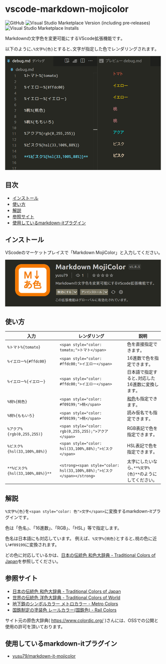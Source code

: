 # vscode-markdown-mojicolor
![GitHub](https://img.shields.io/github/license/yusu79/vscode-markdown-mojicolor)
![Visual Studio Marketplace Version (including pre-releases)](https://img.shields.io/visual-studio-marketplace/v/yusu79.markdown-mojicolor)
![Visual Studio Marketplace Installs](https://img.shields.io/visual-studio-marketplace/i/yusu79.markdown-mojicolor)



Markdownの文字色を変更可能にするVScode拡張機能です｡

以下のように､`%文字%{色}`とすると､文字が指定した色でレンダリングされます｡

![](./images/intro.png)

<!-- omit in toc -->
## 目次
- [インストール](#インストール)
- [使い方](#使い方)
- [解説](#解説)
- [参照サイト](#参照サイト)
- [使用しているmarkdown-itプラグイン](#使用しているmarkdown-itプラグイン)


## インストール
VScodeのマーケットプレイスで「Markdown MojiColor」と入力してください｡

![](./images/markdown-mojicolor.png)


## 使い方
| 入力                             | レンダリング                                                            | 説明                                                     | 
| -------------------------------- | ----------------------------------------------------------------------- | -------------------------------------------------------- | 
| `%トマト%{tomato}`               | `<span style="color: tomato;">トマト</span>`                            | 色を直接指定できます｡                                   | 
| `%イエロー%{#ffdc00}`            | `<span style="color: #ffdc00;">イエロー</span>`                         | 16進数で色を指定できます｡                               | 
| `%イエロー%{イエロー}`           | `<span style="color: #ffdc00;">イエロー</span>`                         | 日本語で指定すると､対応した16進数に変換します｡         | 
| `%桃%{桃色}`                     | `<span style="color: #f09199;">桃</span>`                               | [和色](https://l.pg1x.com/X3e4)も指定できます｡          | 
| `%桃%{ももいろ}`                 | `<span style="color: #f09199;">桃</span>`                               | 読み仮名でも指定できます｡                               | 
| `%アクア%{rgb(0,255,255)}`       | `<span style="color: rgb(0,255,255);">アクア</span>`                    | RGB表記で色を指定できます｡                              | 
| `%ビスク%{hsl(33,100%,88%)}`     | `<span style="color: hsl(33,100%,88%);">ビスク</span>`                  | HSL表記で色を指定できます｡                              | 
| `**%ビスク%{hsl(33,100%,88%)}**` | `<strong><span style="color: hsl(33,100%,88%);">ビスク</span></strong>` | 太字にしたいなら､`**%文字%{色}**`のようにしてください｡ | 


## 解説
`%文字%{色}`を`<span style="color: 色">文字</span>`に変換するmarkdown-itプラグインです｡

色は「色名」、「16進数」、「RGB」、「HSL」等で指定します。

色名は日本語にも対応しています。
例えば、`%文字%{桃色}`とすると､桃の色に近い`#f09199`に変換されます。

どの色に対応しているかは、[日本の伝統色 和色大辞典 - Traditional Colors of Japan](https://l.pg1x.com/X3e4)を参照してください。


## 参照サイト
- [日本の伝統色 和色大辞典 - Traditional Colors of Japan](https://l.pg1x.com/X3e4)
- [世界の伝統色 洋色大辞典 - Traditional Colors of World](https://l.pg1x.com/eT5p)
- [地下鉄のシンボルカラー メトロカラー - Metro Colors](https://l.pg1x.com/kCcm)
- [国鉄制定の塗装色 レールカラー(国鉄色) - Rail Colors](https://l.pg1x.com/iyJ7)




サイト元の原色大辞典( https://www.colordic.org/ )さんには、OSSでの公開と使用の許可を頂いております。


## 使用しているmarkdown-itプラグイン
- [yusu79/markdown-it-mojicolor](https://l.pg1x.com/sggo)
